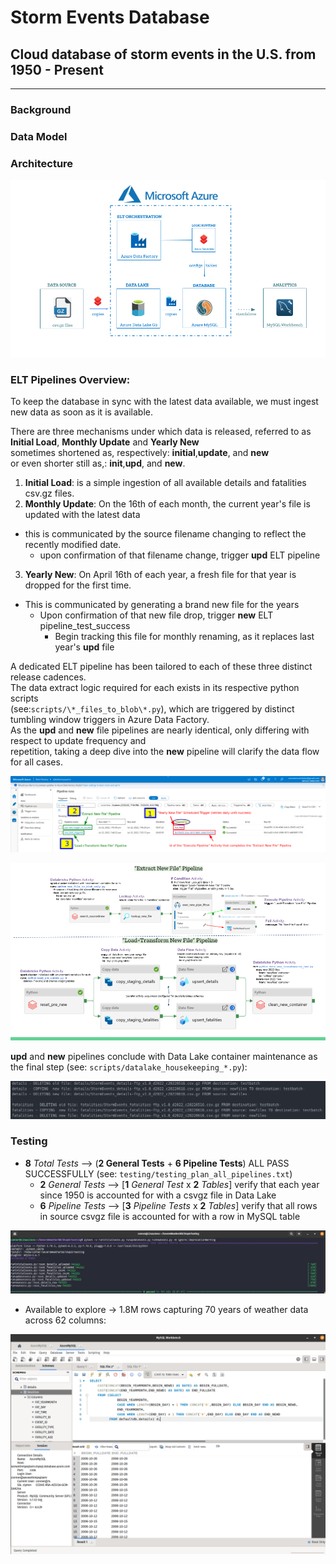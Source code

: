 # Storm Events Database

## Cloud database of storm events in the U.S. from 1950 - Present

_____

### Background

### Data Model

### Architecture

![alt text](https://github.com/conner-mcnicholas/StormEventsDB/blob/main/imgs/architecture_diagram.png?raw=true)  

### ELT Pipelines Overview:

To keep the database in sync with the latest data available, we must ingest new data as soon as it is available.  

There are three mechanisms under which data is released, referred to as  
**Initial Load**, **Monthly Update** and **Yearly New**  
  sometimes shortened as, respectively: **initial**,**update**, and **new**  
    or even shorter still as,: **init**,**upd**, and **new**.

1. **Initial Load**: is a simple ingestion of all available details and fatalities csv.gz files.  
2. **Monthly Update**: On the 16th of each month, the current year's file is updated with the latest data
  - this is communicated by the source  filename changing to reflect the recently modified date.
    - upon confirmation of that filename change, trigger **upd** ELT pipeline  
3. **Yearly New**: On April 16th of each year, a fresh file for that year is dropped for the first time.  
  - This is communicated by generating a brand new file for the years
    - Upon confirmation of that new file drop, trigger **new** ELT pipeline_test_success
      - Begin tracking this file for monthly renaming, as it replaces last year's **upd** file

  A dedicated ELT pipeline has been tailored to each of these three distinct release cadences.  
  The data extract logic required  for each exists in its respective python scripts  
  (see:`scripts/\*_files_to_blob\*.py`), which are triggered by distinct tumbling window triggers in Azure Data Factory.  
  As the **upd** and **new** file pipelines are nearly identical, only differing with respect to update frequency and  
  repetition, taking a deep dive into the **new** pipeline will clarify the data flow for all cases.

![alt text](https://github.com/conner-mcnicholas/StormEventsDB/blob/main/imgs/annotated_pull_new_w_id.png?raw=true)  

![alt text](https://github.com/conner-mcnicholas/StormEventsDB/blob/main/imgs/yearly_deepdive.png?raw=true)  

  **upd** and **new** pipelines conclude with Data Lake container maintenance as the final step (see: `scripts/datalake_housekeeping_*.py`):

![alt text](https://github.com/conner-mcnicholas/StormEventsDB/blob/main/imgs/clean_containers_output.png?raw=true)  

### Testing

- **8** *Total Tests* --> (**2 General Tests** + **6 Pipeline Tests**) ALL PASS SUCCESSFULLY (see: `testing/testing_plan_all_pipelines.txt`)
  - **2** *General Tests*  --> [**1** *General Test* x **2** *Tables*] verify that each year since 1950 is accounted for with a csvgz file in Data Lake  
  - **6** *Pipeline Tests* --> [**3** *Pipeline Tests*  x **2** *Tables*] verify that all rows in source csvgz file is accounted for with a row in MySQL table

![alt text](https://github.com/conner-mcnicholas/StormEventsDB/blob/main/imgs/pipeline_test_success.png?raw=true)

- Available to explore -> 1.8M rows capturing 70 years of weather data across 62 columns:  

![alt text](https://github.com/conner-mcnicholas/StormEventsDB/blob/main/imgs/mysqlworkbench_detdate.png?raw=true)
